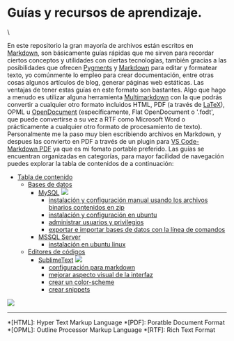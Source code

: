 # Guías y recursos de aprendizaje.

\


En este repositorio la gran mayoría de archivos están escritos en [Markdown](https://es.wikipedia.org/wiki/Markdown), son básicamente guías rápidas que me sirven para recordar ciertos conceptos y utilidades con ciertas tecnologías, también gracias a las posibilidades que ofrecen [Pygments](https://pygments.org) y [Markdown](https://es.wikipedia.org/wiki/Markdown) para editar y formatear texto, yo comúnmente lo empleo para crear documentación, entre otras cosas algunos artículos de blog, generar páginas web estáticas. Las ventajas de tener estas guías en este formato son bastantes. Algo que hago a menudo es utilizar alguna herramienta [Multimarkdown](https://fletcherpenney.net/multimarkdown/#whatismultimarkdown) con la que podrás convertir a cualquier otro formato incluidos HTML, PDF (a través de [LaTeX](https://es.wikipedia.org/wiki/LaTeX)), OPML u [OpenDocument](https://es.wikipedia.org/wiki/OpenDocument) (específicamente, Flat OpenDocument o '.fodt', que puede convertirse a su vez a RTF como Microsoft Word o prácticamente a cualquier otro formato de procesamiento de texto). Personalmente me la paso muy bien escribiendo archivos en Markdown, y despues las convierto en PDF a través de un plugin para [VS Code-Markdown PDF](https://marketplace.visualstudio.com/items?itemName=yzane.markdown-pdf) ya que es mi fomato portable preferido. Las guías se encuentran organizadas en categorías, para mayor facilidad de navegación puedes explorar la tabla de contenidos de a continuación:

* [Tabla de contenido](./)
  * [Bases de datos](./)
    * [MySQL](devs/database/mysql/) ![](assets/ico/MySQL\_Logo.ico)
      * [instalación y configuración manual usando los archivos binarios contenidos en zip](devs/database/mysql/install\_zip/)
      * [instalación y configuración en ubuntu](devs/database/mysql/install\_in\_ubuntu/)
      * [administrar usuarios y privilegios](devs/database/mysql/manager\_users\_privileges/)
      * [exportar e importar bases de datos con la línea de comandos](devs/database/mysql/mysqldump\_import\_export/)
    * [MSSQL Server](./)&#x20;
      * [instalación en ubuntu linux](./)
  * [Editores de códigos](./)
    * [SublimeText](./) ![](assets/ico/sublime\_text.ico)
      * [configuración para markdown](devs/ide\_code\_editor/sublimetext/edit\_markdown/)
      * [mejorar aspecto visual de la interfaz](devs/ide\_code\_editor/sublimetext/theme\_better/)
      * [crear un color-scheme](devs/ide\_code\_editor/sublimetext/create\_color-scheme/)
      * [crear snippets](./)

![](assets/ico/microsoft\_sql\_server.ico)

***

\*\[HTML]: Hyper Text Markup Language \*\[PDF]: Poratble Document Format \*\[OPML]: Outline Processor Markup Language \*\[RTF]: Rich Text Format
